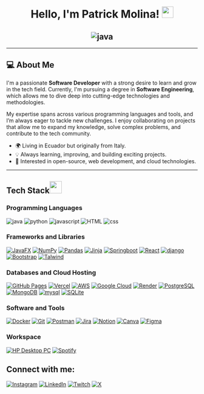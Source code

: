 <h1 align="center">
Hello, I'm Patrick Molina!
  <img src="https://media.giphy.com/media/hvRJCLFzcasrR4ia7z/giphy.gif" width="30"></h1>

<h2 align="center"><img alt="java" src="https://readme-typing-svg.herokuapp.com?font=IBM+Plex+Sans&color=abcdef&size=20&lines=Welcome+to+my+GitHub+Profile!;I'm+a+Software+Developer;I'm+studying+Software+Engineering"></h2>


---

## 💻 About Me
I'm a passionate **Software Developer** with a strong desire to learn and grow in the tech field. Currently, I'm pursuing a degree in **Software Engineering**, which allows me to dive deep into cutting-edge technologies and methodologies.

My expertise spans across various programming languages and tools, and I’m always eager to tackle new challenges. I enjoy collaborating on projects that allow me to expand my knowledge, solve complex problems, and contribute to the tech community.

- 🌍 Living in Ecuador but originally from Italy.
- 💡 Always learning, improving, and building exciting projects.
- 🔭 Interested in open-source, web development, and cloud technologies.

---


## Tech Stack<img src = "https://media2.giphy.com/media/QssGEmpkyEOhBCb7e1/giphy.gif?cid=ecf05e47a0n3gi1bfqntqmob8g9aid1oyj2wr3ds3mg700bl&rid=giphy.gif" width = 32px> 


### Programming Languages

<p>
    <a><img alt="java" src="https://img.shields.io/badge/java-%23ED8B00.svg?style=for-the-badge&logo=openjdk&logoColor=white"></a>
    <a><img alt="python" src="https://img.shields.io/badge/python-3670A0?style=for-the-badge&logo=python&logoColor=ffdd54"></a>
    <a><img alt="javascript" src="https://img.shields.io/badge/javascript-%23323330.svg?style=for-the-badge&logo=javascript&logoColor=%23F7DF1E"></a>
    <a><img alt="HTML" src="https://img.shields.io/badge/html5-%23E34F26.svg?style=for-the-badge&logo=html5&logoColor=white"></a>
    <a><img alt="css" src="https://img.shields.io/badge/css3-%231572B6.svg?style=for-the-badge&logo=css3&logoColor=white"></a>
    
    
  
    
</p>

### Frameworks and Libraries

<p>
    <a href="#"><img alt="JavaFX" src="https://img.shields.io/badge/javafx-%23FF0000.svg?style=for-the-badge&logo=javafx&logoColor=white"></a>
    <a href="#"><img alt="NumPy" src="https://img.shields.io/badge/numpy-%23013243.svg?style=for-the-badge&logo=numpy&logoColor=white"></a>
    <a href="#"><img alt="Pandas" src="https://img.shields.io/badge/pandas-%23150458.svg?style=for-the-badge&logo=pandas&logoColor=white"></a>
    <a href="#"><img alt="Jinja" src="https://img.shields.io/badge/jinja-white.svg?style=for-the-badge&logo=jinja&logoColor=black"></a>
    <a href="#"><img alt="Springboot" src="https://img.shields.io/badge/spring-%236DB33F.svg?style=for-the-badge&logo=spring&logoColor=white"></a>
    <a href="#"><img alt="React" src="https://img.shields.io/badge/react-%2320232a.svg?style=for-the-badge&logo=react&logoColor=%2361DAFB"></a>
    <a href="#"><img alt="django" src="https://img.shields.io/badge/django-%23092E20.svg?style=for-the-badge&logo=django&logoColor=white"></a>
    <a href="#"><img alt="Bootstrap" src="https://img.shields.io/badge/bootstrap-%238511FA.svg?style=for-the-badge&logo=bootstrap&logoColor=white"></a>
    <a href="#"><img alt="Talwind" src="https://img.shields.io/badge/tailwindcss-%2338B2AC.svg?style=for-the-badge&logo=tailwind-css&logoColor=white"></a>
</p>

### Databases and Cloud Hosting

<p>
    <a href="#"><img alt="GitHub Pages" src="https://img.shields.io/badge/github-%23121011.svg?style=for-the-badge&logo=github&logoColor=white"></a>
    <a href="#"><img alt="Vercel" src="https://img.shields.io/badge/vercel-%23000000.svg?style=for-the-badge&logo=vercel&logoColor=white"></a>
    <a href="#"><img alt="AWS" src="https://img.shields.io/badge/AWS-%23FF9900.svg?style=for-the-badge&logo=amazon-aws&logoColor=white"></a>
    <a href="#"><img alt="Google Cloud" src="https://img.shields.io/badge/GoogleCloud-%234285F4.svg?style=for-the-badge&logo=google-cloud&logoColor=white"></a>
    <a href="#"><img alt="Render" src="https://img.shields.io/badge/Render-%46E3B7.svg?style=for-the-badge&logo=render&logoColor=white"></a>
    <a href="#"><img alt="PostgreSQL" src="https://img.shields.io/badge/postgres-%23316192.svg?style=for-the-badge&logo=postgresql&logoColor=white"></a>
    <a href="#"><img alt="MongoDB" src="https://img.shields.io/badge/MongoDB-%234ea94b.svg?style=for-the-badge&logo=mongodb&logoColor=white"></a>
    <a href="#"><img alt="mysql" src="https://img.shields.io/badge/mysql-4479A1.svg?style=for-the-badge&logo=mysql&logoColor=white"></a>
    <a href="#"><img alt="SQLite" src="https://img.shields.io/badge/sqlite-%2307405e.svg?style=for-the-badge&logo=sqlite&logoColor=white"></a>
</p>

### Software and Tools

<p>
    <a href="#"><img alt="Docker" src="https://img.shields.io/badge/docker-%230db7ed.svg?style=for-the-badge&logo=docker&logoColor=white"></a>
    <a href="#"><img alt="Git" src="https://img.shields.io/badge/git-%23F05033.svg?style=for-the-badge&logo=git&logoColor=white"></a>
    <a href="#"><img alt="Postman" src="https://img.shields.io/badge/Postman-FF6C37?style=for-the-badge&logo=postman&logoColor=white"></a>
    <a href="#"><img alt="Jira" src="https://img.shields.io/badge/jira-%230A0FFF.svg?style=for-the-badge&logo=jira&logoColor=white"></a>
    <a href="#"><img alt="Notion" src="https://img.shields.io/badge/Notion-%23000000.svg?style=for-the-badge&logo=notion&logoColor=white"></a>
    <a href="#"><img alt="Canva" src="https://img.shields.io/badge/Canva-%2300C4CC.svg?style=for-the-badge&logo=Canva&logoColor=white"></a>
    <a href="#"><img alt="Figma" src="https://img.shields.io/badge/figma-%23F24E1E.svg?style=for-the-badge&logo=figma&logoColor=white"></a>
</p>

### Workspace
<p>
    <a href="#"><img alt="HP Desktop PC" src="https://img.shields.io/badge/HP-Desktop_PC-0096D6?style=for-the-badge&logo=hp&logoColor=white"></a>
    <a href="#"><img alt="Spotify" src="https://img.shields.io/badge/Spotify-1ED760?&style=for-the-badge&logo=spotify&logoColor=white"></a>
</p>

## Connect with me:
[![Instagram](https://img.shields.io/badge/Instagram-%23E4405F.svg?logo=Instagram&logoColor=white)](https://instagram.com/alen_msaavedra) [![LinkedIn](https://img.shields.io/badge/LinkedIn-%230077B5.svg?logo=linkedin&logoColor=white)](https://linkedin.com/in/alensaavedra) [![Twitch](https://img.shields.io/badge/Twitch-%239146FF.svg?logo=Twitch&logoColor=white)](https://twitch.tv/alengamings5) [![X](https://img.shields.io/badge/X-black.svg?logo=X&logoColor=white)](https://x.com/SaavedraAlen) 






